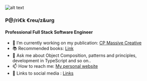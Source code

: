![alt text](https://patrickcreutzburg.de/assets/images/about-me/about-me_banner.jpg)

### P@/ri€k €reu/z&urg
#### Professional Full Stack Software Engineer

- 🔭 I’m currently working on my publication: [CP Massive Creative](https://medium.com/cp-massive-programming)
- 📚 Recommended books: [Link](https://patrickcreutzburg.de/recommended-books) 
- 💬 Ask me about Object Composition, patterns and principles, development in TypeScript and so on..
- 📫 How to reach me: [My personal website](https://patrickcreutzburg.de)
- 🔗 Links to social media : [Links](https://patrickcreutzburg.de/links)
